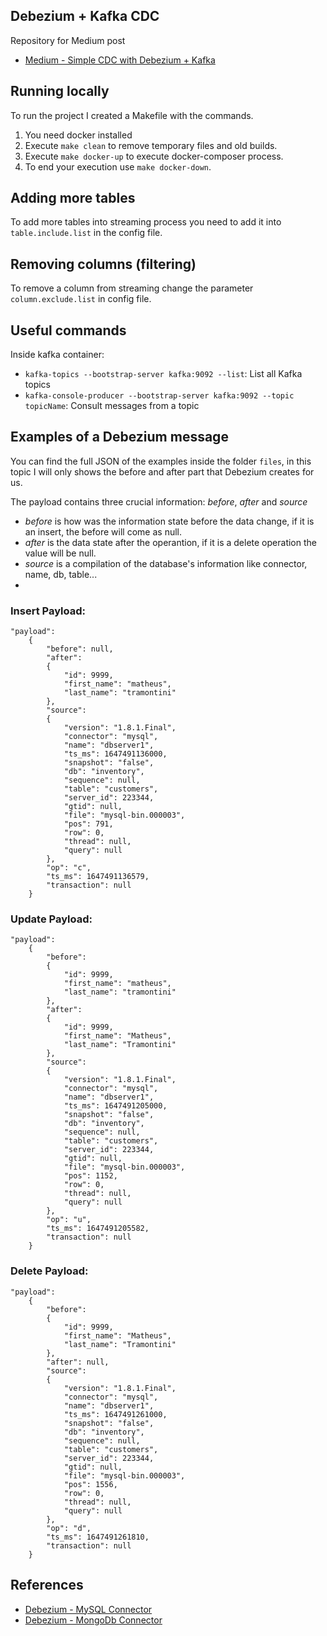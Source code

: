## Debezium + Kafka CDC
Repository for Medium post 
- [Medium - Simple CDC with Debezium + Kafka](https://medium.com/nagoya-foundation/simple-cdc-with-debezium-kafka-a27b28d8c3b8)

## Running locally
To run the project I created a Makefile with the commands.

1. You need docker installed
2. Execute `make clean` to remove temporary files and old builds.
3. Execute `make docker-up` to execute docker-composer process.
4. To end your execution use `make docker-down`.

## Adding more tables
To add more tables into streaming process you need to add it into `table.include.list` in the config file.

## Removing columns (filtering)
To remove a column from streaming change the parameter `column.exclude.list` in config file. 
## Useful commands
Inside kafka container:
- `kafka-topics --bootstrap-server kafka:9092 --list`: List all Kafka topics 
- `kafka-console-producer --bootstrap-server kafka:9092 --topic topicName`: Consult messages from a topic

## Examples of a Debezium message
You can find the full JSON of the examples inside the folder `files`, in this topic I will only shows the before and after part that Debezium creates for us.

The payload contains three crucial information: _before_, _after_ and _source_
- _before_ is how was the information state before the data change, if it is an insert, the before will come as null.
- _after_ is the data state after the operantion, if it is a delete operation the value will be null.
- _source_ is a compilation of the database's information like connector, name, db, table...
- 
### Insert Payload:
```
"payload":
    {
        "before": null,
        "after":
        {
            "id": 9999,
            "first_name": "matheus",
            "last_name": "tramontini"
        },
        "source":
        {
            "version": "1.8.1.Final",
            "connector": "mysql",
            "name": "dbserver1",
            "ts_ms": 1647491136000,
            "snapshot": "false",
            "db": "inventory",
            "sequence": null,
            "table": "customers",
            "server_id": 223344,
            "gtid": null,
            "file": "mysql-bin.000003",
            "pos": 791,
            "row": 0,
            "thread": null,
            "query": null
        },
        "op": "c",
        "ts_ms": 1647491136579,
        "transaction": null
    }
```

### Update Payload:
```
"payload":
    {
        "before":
        {
            "id": 9999,
            "first_name": "matheus",
            "last_name": "tramontini"
        },
        "after":
        {
            "id": 9999,
            "first_name": "Matheus",
            "last_name": "Tramontini"
        },
        "source":
        {
            "version": "1.8.1.Final",
            "connector": "mysql",
            "name": "dbserver1",
            "ts_ms": 1647491205000,
            "snapshot": "false",
            "db": "inventory",
            "sequence": null,
            "table": "customers",
            "server_id": 223344,
            "gtid": null,
            "file": "mysql-bin.000003",
            "pos": 1152,
            "row": 0,
            "thread": null,
            "query": null
        },
        "op": "u",
        "ts_ms": 1647491205582,
        "transaction": null
    }
```

### Delete Payload:
```
"payload":
    {
        "before":
        {
            "id": 9999,
            "first_name": "Matheus",
            "last_name": "Tramontini"
        },
        "after": null,
        "source":
        {
            "version": "1.8.1.Final",
            "connector": "mysql",
            "name": "dbserver1",
            "ts_ms": 1647491261000,
            "snapshot": "false",
            "db": "inventory",
            "sequence": null,
            "table": "customers",
            "server_id": 223344,
            "gtid": null,
            "file": "mysql-bin.000003",
            "pos": 1556,
            "row": 0,
            "thread": null,
            "query": null
        },
        "op": "d",
        "ts_ms": 1647491261810,
        "transaction": null
    }
```


## References
- [Debezium - MySQL Connector](https://debezium.io/documentation/reference/1.6/connectors/mysql.html)
- [Debezium - MongoDb Connector](https://debezium.io/documentation/reference/1.6/connectors/mongodb.html)
